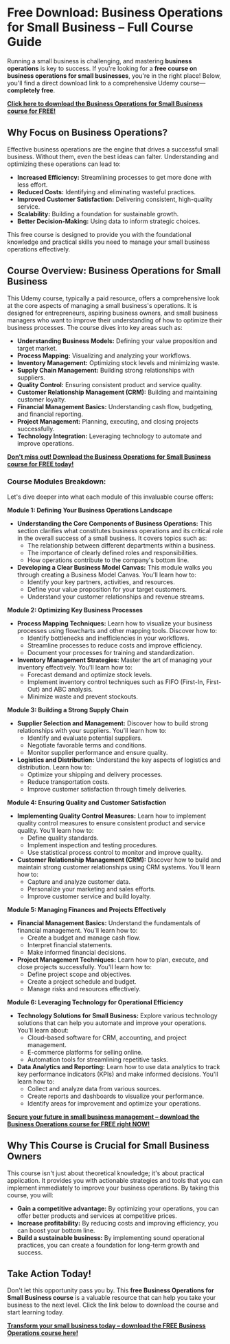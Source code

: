# Free Download: Business Operations for Small Business – Full Course Guide

Running a small business is challenging, and mastering **business operations** is key to success. If you're looking for a **free course on business operations for small businesses**, you're in the right place! Below, you'll find a direct download link to a comprehensive Udemy course—**completely free**.

[**Click here to download the Business Operations for Small Business course for FREE!**](https://udemywork.com/business-operations-small-business)

## Why Focus on Business Operations?

Effective business operations are the engine that drives a successful small business. Without them, even the best ideas can falter. Understanding and optimizing these operations can lead to:

*   **Increased Efficiency:** Streamlining processes to get more done with less effort.
*   **Reduced Costs:** Identifying and eliminating wasteful practices.
*   **Improved Customer Satisfaction:** Delivering consistent, high-quality service.
*   **Scalability:** Building a foundation for sustainable growth.
*   **Better Decision-Making:** Using data to inform strategic choices.

This free course is designed to provide you with the foundational knowledge and practical skills you need to manage your small business operations effectively.

## Course Overview: Business Operations for Small Business

This Udemy course, typically a paid resource, offers a comprehensive look at the core aspects of managing a small business's operations. It is designed for entrepreneurs, aspiring business owners, and small business managers who want to improve their understanding of how to optimize their business processes. The course dives into key areas such as:

*   **Understanding Business Models:** Defining your value proposition and target market.
*   **Process Mapping:** Visualizing and analyzing your workflows.
*   **Inventory Management:** Optimizing stock levels and minimizing waste.
*   **Supply Chain Management:** Building strong relationships with suppliers.
*   **Quality Control:** Ensuring consistent product and service quality.
*   **Customer Relationship Management (CRM):** Building and maintaining customer loyalty.
*   **Financial Management Basics:** Understanding cash flow, budgeting, and financial reporting.
*   **Project Management:** Planning, executing, and closing projects successfully.
*   **Technology Integration:** Leveraging technology to automate and improve operations.

[**Don't miss out! Download the Business Operations for Small Business course for FREE today!**](https://udemywork.com/business-operations-small-business)

### Course Modules Breakdown:

Let's dive deeper into what each module of this invaluable course offers:

**Module 1: Defining Your Business Operations Landscape**

*   **Understanding the Core Components of Business Operations:** This section clarifies what constitutes business operations and its critical role in the overall success of a small business. It covers topics such as:
    *   The relationship between different departments within a business.
    *   The importance of clearly defined roles and responsibilities.
    *   How operations contribute to the company's bottom line.
*   **Developing a Clear Business Model Canvas:** This module walks you through creating a Business Model Canvas. You'll learn how to:
    *   Identify your key partners, activities, and resources.
    *   Define your value proposition for your target customers.
    *   Understand your customer relationships and revenue streams.

**Module 2: Optimizing Key Business Processes**

*   **Process Mapping Techniques:** Learn how to visualize your business processes using flowcharts and other mapping tools. Discover how to:
    *   Identify bottlenecks and inefficiencies in your workflows.
    *   Streamline processes to reduce costs and improve efficiency.
    *   Document your processes for training and standardization.
*   **Inventory Management Strategies:** Master the art of managing your inventory effectively. You'll learn how to:
    *   Forecast demand and optimize stock levels.
    *   Implement inventory control techniques such as FIFO (First-In, First-Out) and ABC analysis.
    *   Minimize waste and prevent stockouts.

**Module 3: Building a Strong Supply Chain**

*   **Supplier Selection and Management:** Discover how to build strong relationships with your suppliers. You'll learn how to:
    *   Identify and evaluate potential suppliers.
    *   Negotiate favorable terms and conditions.
    *   Monitor supplier performance and ensure quality.
*   **Logistics and Distribution:** Understand the key aspects of logistics and distribution. Learn how to:
    *   Optimize your shipping and delivery processes.
    *   Reduce transportation costs.
    *   Improve customer satisfaction through timely deliveries.

**Module 4: Ensuring Quality and Customer Satisfaction**

*   **Implementing Quality Control Measures:** Learn how to implement quality control measures to ensure consistent product and service quality. You'll learn how to:
    *   Define quality standards.
    *   Implement inspection and testing procedures.
    *   Use statistical process control to monitor and improve quality.
*   **Customer Relationship Management (CRM):** Discover how to build and maintain strong customer relationships using CRM systems. You'll learn how to:
    *   Capture and analyze customer data.
    *   Personalize your marketing and sales efforts.
    *   Improve customer service and build loyalty.

**Module 5: Managing Finances and Projects Effectively**

*   **Financial Management Basics:** Understand the fundamentals of financial management. You'll learn how to:
    *   Create a budget and manage cash flow.
    *   Interpret financial statements.
    *   Make informed financial decisions.
*   **Project Management Techniques:** Learn how to plan, execute, and close projects successfully. You'll learn how to:
    *   Define project scope and objectives.
    *   Create a project schedule and budget.
    *   Manage risks and resources effectively.

**Module 6: Leveraging Technology for Operational Efficiency**

*   **Technology Solutions for Small Business:** Explore various technology solutions that can help you automate and improve your operations. You'll learn about:
    *   Cloud-based software for CRM, accounting, and project management.
    *   E-commerce platforms for selling online.
    *   Automation tools for streamlining repetitive tasks.
*   **Data Analytics and Reporting:** Learn how to use data analytics to track key performance indicators (KPIs) and make informed decisions. You'll learn how to:
    *   Collect and analyze data from various sources.
    *   Create reports and dashboards to visualize your performance.
    *   Identify areas for improvement and optimize your operations.

[**Secure your future in small business management – download the Business Operations course for FREE right NOW!**](https://udemywork.com/business-operations-small-business)

## Why This Course is Crucial for Small Business Owners

This course isn't just about theoretical knowledge; it's about practical application. It provides you with actionable strategies and tools that you can implement immediately to improve your business operations. By taking this course, you will:

*   **Gain a competitive advantage:** By optimizing your operations, you can offer better products and services at competitive prices.
*   **Increase profitability:** By reducing costs and improving efficiency, you can boost your bottom line.
*   **Build a sustainable business:** By implementing sound operational practices, you can create a foundation for long-term growth and success.

## Take Action Today!

Don't let this opportunity pass you by. This **free Business Operations for Small Business course** is a valuable resource that can help you take your business to the next level. Click the link below to download the course and start learning today.

[**Transform your small business today – download the FREE Business Operations course here!**](https://udemywork.com/business-operations-small-business)
